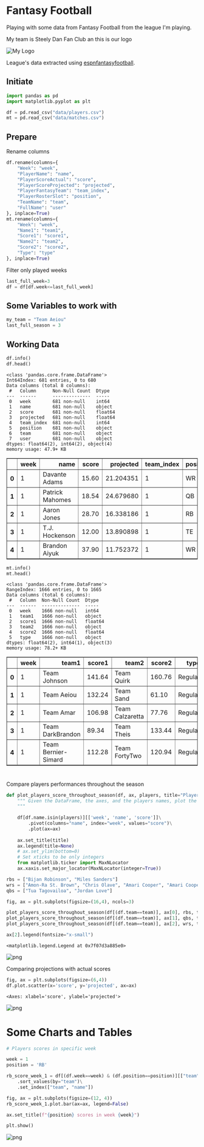 ---
---

# Fantasy Football

Playing with some data from Fantasy Football from the league I'm playing.

My team is Steely Dan Fan Club an this is our logo

![My Logo](./steely-dan-fan-club_cropped.png)

League's data extracted using [espnfantasyfootball](https://github.com/tbryan2/espnfantasyfootball).

## Initiate


```python
import pandas as pd
import matplotlib.pyplot as plt

df = pd.read_csv("data/players.csv")
mt = pd.read_csv("data/matches.csv")
```

## Prepare

Rename columns


```python
df.rename(columns={
    "Week": "week",
    "PlayerName": "name",
    "PlayerScoreActual": "score",
    "PlayerScoreProjected": "projected",
    "PlayerFantasyTeam": "team_index",
    "PlayerRosterSlot": "position",
    "TeamName": "team",
    "FullName": "user"
}, inplace=True)
mt.rename(columns={
    "Week": "week",
    "Name1": "team1",
    "Score1": "score1",
    "Name2": "team2",
    "Score2": "score2",
    "Type": "type"
}, inplace=True)
```

Filter only played weeks


```python
last_full_week=3
df = df[df.week<=last_full_week]
```

## Some Variables to work with


```python
my_team = "Team Aeiou"
last_full_season = 3
```

## Working Data


```python
df.info()
df.head()
```

    <class 'pandas.core.frame.DataFrame'>
    Int64Index: 681 entries, 0 to 680
    Data columns (total 8 columns):
     #   Column      Non-Null Count  Dtype  
    ---  ------      --------------  -----  
     0   week        681 non-null    int64  
     1   name        681 non-null    object 
     2   score       681 non-null    float64
     3   projected   681 non-null    float64
     4   team_index  681 non-null    int64  
     5   position    681 non-null    object 
     6   team        681 non-null    object 
     7   user        681 non-null    object 
    dtypes: float64(2), int64(2), object(4)
    memory usage: 47.9+ KB





<div>
<style scoped>
    .dataframe tbody tr th:only-of-type {
        vertical-align: middle;
    }

    .dataframe tbody tr th {
        vertical-align: top;
    }

    .dataframe thead th {
        text-align: right;
    }
</style>
<table border="1" class="dataframe">
  <thead>
    <tr style="text-align: right;">
      <th></th>
      <th>week</th>
      <th>name</th>
      <th>score</th>
      <th>projected</th>
      <th>team_index</th>
      <th>position</th>
      <th>team</th>
      <th>user</th>
    </tr>
  </thead>
  <tbody>
    <tr>
      <th>0</th>
      <td>1</td>
      <td>Davante Adams</td>
      <td>15.60</td>
      <td>21.204351</td>
      <td>1</td>
      <td>WR</td>
      <td>Team Theis</td>
      <td>Maya Theis</td>
    </tr>
    <tr>
      <th>1</th>
      <td>1</td>
      <td>Patrick Mahomes</td>
      <td>18.54</td>
      <td>24.679680</td>
      <td>1</td>
      <td>QB</td>
      <td>Team Theis</td>
      <td>Maya Theis</td>
    </tr>
    <tr>
      <th>2</th>
      <td>1</td>
      <td>Aaron Jones</td>
      <td>28.70</td>
      <td>16.338186</td>
      <td>1</td>
      <td>RB</td>
      <td>Team Theis</td>
      <td>Maya Theis</td>
    </tr>
    <tr>
      <th>3</th>
      <td>1</td>
      <td>T.J. Hockenson</td>
      <td>12.00</td>
      <td>13.890898</td>
      <td>1</td>
      <td>TE</td>
      <td>Team Theis</td>
      <td>Maya Theis</td>
    </tr>
    <tr>
      <th>4</th>
      <td>1</td>
      <td>Brandon Aiyuk</td>
      <td>37.90</td>
      <td>11.752372</td>
      <td>1</td>
      <td>WR</td>
      <td>Team Theis</td>
      <td>Maya Theis</td>
    </tr>
  </tbody>
</table>
</div>




```python
mt.info()
mt.head()
```

    <class 'pandas.core.frame.DataFrame'>
    RangeIndex: 1666 entries, 0 to 1665
    Data columns (total 6 columns):
     #   Column  Non-Null Count  Dtype  
    ---  ------  --------------  -----  
     0   week    1666 non-null   int64  
     1   team1   1666 non-null   object 
     2   score1  1666 non-null   float64
     3   team2   1666 non-null   object 
     4   score2  1666 non-null   float64
     5   type    1666 non-null   object 
    dtypes: float64(2), int64(1), object(3)
    memory usage: 78.2+ KB





<div>
<style scoped>
    .dataframe tbody tr th:only-of-type {
        vertical-align: middle;
    }

    .dataframe tbody tr th {
        vertical-align: top;
    }

    .dataframe thead th {
        text-align: right;
    }
</style>
<table border="1" class="dataframe">
  <thead>
    <tr style="text-align: right;">
      <th></th>
      <th>week</th>
      <th>team1</th>
      <th>score1</th>
      <th>team2</th>
      <th>score2</th>
      <th>type</th>
    </tr>
  </thead>
  <tbody>
    <tr>
      <th>0</th>
      <td>1</td>
      <td>Team Johnson</td>
      <td>141.64</td>
      <td>Team Quirk</td>
      <td>160.76</td>
      <td>Regular</td>
    </tr>
    <tr>
      <th>1</th>
      <td>1</td>
      <td>Team Aeiou</td>
      <td>132.24</td>
      <td>Team Sand</td>
      <td>61.10</td>
      <td>Regular</td>
    </tr>
    <tr>
      <th>2</th>
      <td>1</td>
      <td>Team Amar</td>
      <td>106.98</td>
      <td>Team Calzaretta</td>
      <td>77.76</td>
      <td>Regular</td>
    </tr>
    <tr>
      <th>3</th>
      <td>1</td>
      <td>Team DarkBrandon</td>
      <td>89.34</td>
      <td>Team Theis</td>
      <td>133.44</td>
      <td>Regular</td>
    </tr>
    <tr>
      <th>4</th>
      <td>1</td>
      <td>Team Bernier-Simard</td>
      <td>112.28</td>
      <td>Team FortyTwo</td>
      <td>120.94</td>
      <td>Regular</td>
    </tr>
  </tbody>
</table>
</div>



# 

Compare players performances throughout the season


```python
def plot_players_score_throughout_season(df, ax, players, title="Players performances throughout the season"):
    """ Given the DataFrame, the axes, and the players names, plot the scores of the players throughout the weeks of the season in the axes
    """
    
    df[df.name.isin(players)][['week', 'name', 'score']]\
        .pivot(columns="name", index="week", values="score")\
        .plot(ax=ax)
    
    ax.set_title(title)
    ax.legend(title=None)
    # ax.set_ylim(bottom=0)
    # Set xticks to be only integers
    from matplotlib.ticker import MaxNLocator
    ax.xaxis.set_major_locator(MaxNLocator(integer=True))
```


```python
rbs = ["Bijan Robinson", "Miles Sanders"]
wrs = ["Amon-Ra St. Brown", "Chris Olave", "Amari Cooper", "Amari Cooper", "Jakobi Meyers", "DeVante Parker", "Zay Jones"]
qbs = ["Tua Tagovailoa", "Jordan Love"]

fig, ax = plt.subplots(figsize=(16,4), ncols=3)

plot_players_score_throughout_season(df[(df.team==team)], ax[0], rbs, title="Running Back performances")
plot_players_score_throughout_season(df[(df.team==team)], ax[1], qbs, title="Quarterbacks performances")
plot_players_score_throughout_season(df[(df.team==team)], ax[2], wrs, title="Wide Receivers performances")

ax[2].legend(fontsize="x-small")
```




    <matplotlib.legend.Legend at 0x7f07d3a885e0>




    
![png](output_16_1.png)
    


Comparing projections with actual scores


```python
fig, ax = plt.subplots(figsize=(6,4))
df.plot.scatter(x='score', y='projected', ax=ax)
```




    <Axes: xlabel='score', ylabel='projected'>




    
![png](output_18_1.png)
    


# Some Charts and Tables


```python
# Players scores in specific week

week = 1
position = 'RB'

rb_score_week_1 = df[(df.week==week) & (df.position==position)][["team", "name", "score"]]\
    .sort_values(by="team")\
    .set_index(["team", "name"])

fig, ax = plt.subplots(figsize=(12, 4))
rb_score_week_1.plot.bar(ax=ax, legend=False)

ax.set_title(f"{position} scores in week {week}")

plt.show()
```


    
![png](output_20_0.png)
    

